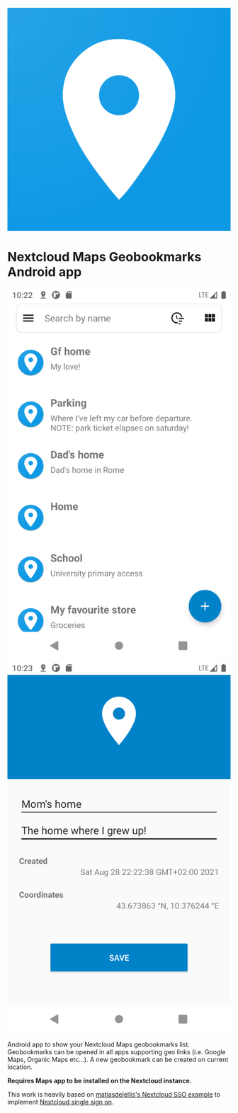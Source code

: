 ![Nextcloud Maps Geobookmarks Logo](/app/src/main/web_hi_res_512.png)

# Nextcloud Maps Geobookmarks Android app

![List Screenshot](/fastlane/metadata/android/en-US/images/phoneScreenshots/1.png) ![Detail Screenshot](/fastlane/metadata/android/en-US/images/phoneScreenshots/2.png)

Android app to show your Nextcloud Maps geobookmarks list. Geobookmarks can be opened in all apps supporting geo links (i.e. Google Maps, Organic Maps etc...).
A new geobookmark can be created on current location.

**Requires Maps app to be installed on the Nextcloud instance.**

This work is heavily based on [matiasdelellis's Nextcloud SSO example](https://github.com/matiasdelellis/app-tutorial-android) to implement [Nextcloud single sign on](https://github.com/nextcloud/Android-SingleSignOn).

